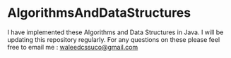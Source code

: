 # AlgorithmsAndDataStructures

I have implemented these Algorithms and Data Structures in Java. I will be updating this repository regularly.
For any questions on these please feel free to email me : waleedcssuco@gmail.com


 
